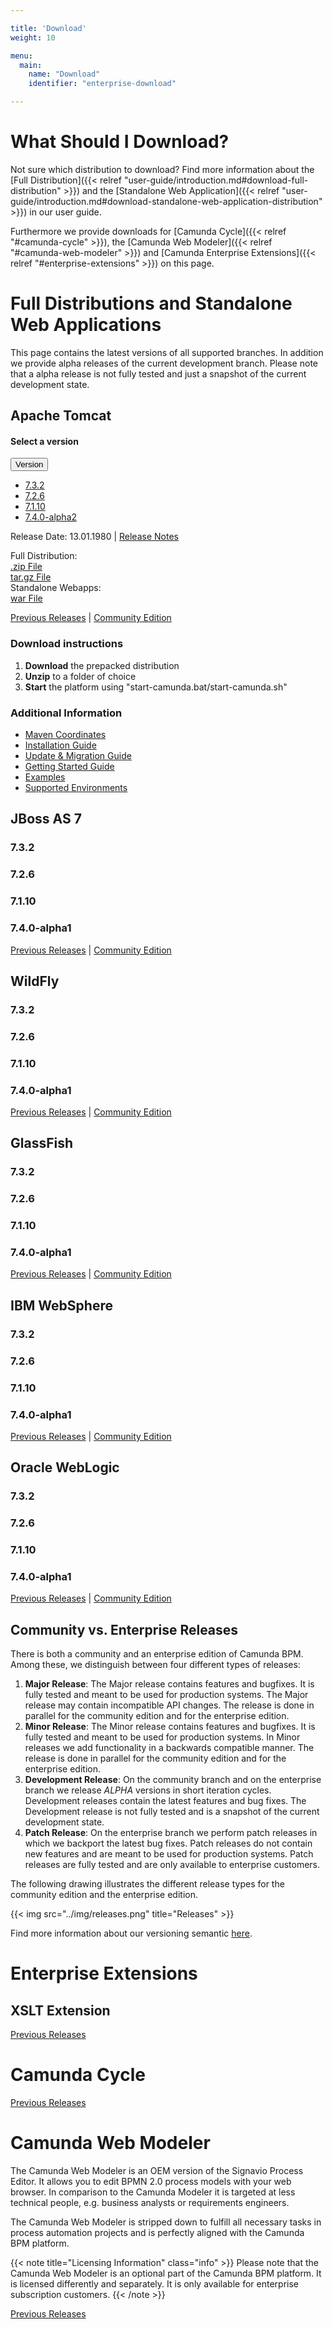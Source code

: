 ```yaml
---

title: 'Download'
weight: 10

menu:
  main:
    name: "Download"
    identifier: "enterprise-download"

---
```



# What Should I Download?

Not sure which distribution to download? Find more information about the [Full Distribution]({{< relref "user-guide/introduction.md#download-full-distribution" >}}) and the [Standalone Web Application]({{< relref "user-guide/introduction.md#download-standalone-web-application-distribution" >}}) in our user guide.

Furthermore we provide downloads for [Camunda Cycle]({{< relref "#camunda-cycle" >}}), the [Camunda Web Modeler]({{< relref "#camunda-web-modeler" >}}) and [Camunda Enterprise Extensions]({{< relref "#enterprise-extensions" >}}) on this page.


# Full Distributions and Standalone Web Applications

This page contains the latest versions of all supported branches. In addition we provide alpha releases of the current development branch. Please note that a alpha release is not fully tested and just a snapshot of the current development state.

## Apache Tomcat

<!---
  Valify
  1. Versions Dropdown contain the latest supported releases
  2. Release date and notes depending on selected version
  3. Download buttons (.zip/tar.gz/war) should reference to download location depending on the selcted version and application server
-->

<div class="panel panel-default">
  <div class="panel-heading">
    <h4>Select a version</h4>
    <div class="version-dropdown">
      <button class="btn btn-default dropdown-toggle"
              type="button"
              id="dropdownMenu1"
              data-toggle="dropdown"
              aria-haspopup="true"
              aria-expanded="true">
          Version
          <span class="caret"></span>
      </button>
      <ul class="dropdown-menu" aria-labelledby="dropdownMenu1">
        <li><a href="#">7.3.2</a></li>
        <li><a href="#">7.2.6</a></li>
        <li><a href="#">7.1.10</a></li>
        <li><a href="#">7.4.0-alpha2</a></li>
      </ul>
    </div>
    <div class="release-info">
      <div class="row">
        <div class="col-md-12">
          <p class="pull-left">
            Release Date: 13.01.1980 |
            <a href="http://camunda.org/download">Release Notes</a>
          </p>
        </div>
      </div>
    </div>
    <div class="downloads">
      Full Distribution:
      <div class="row">
        <div class="col-md-2">
          <a class="btn btn-success gs-download-step-btn" href="http://camunda.org/enterprise-release/camunda-bpm/{{ .Get "server" }}/{{ .Get "branch" }}/{{ .Get "version" }}/camunda-bpm-ee-/{{ .Get "server" }}-{{ .Get "version" }}-ee.zip">
            <span i class="glyphicon glyphicon-download-alt"></span>
            .zip File
          </a>
        </div>
        <div class="col-md-10">
          <a class="btn btn-success gs-download-step-btn" href="http://camunda.org/enterprise-release/camunda-bpm/{{ .Get "server" }}/{{ .Get "branch" }}/{{ .Get "version" }}/camunda-bpm-ee-/{{ .Get "server" }}-{{ .Get "version" }}-ee.tar.gz">
            <span i class="glyphicon glyphicon-download-alt"></span>
            tar.gz File
          </a>
        </div>
      </div>
      Standalone Webapps:
      <div class="row">
        <div class="col-md-12">
          <a class="btn btn-success gs-download-step-btn" href="http://camunda.org/enterprise-release/camunda-bpm/{{ .Get "server" }}/{{ .Get "branch" }}/{{ .Get "version" }}/camunda-webapp-ee-{{ .Get "server" }}-standalone-{{ .Get "version" }}-ee.war">
            <span i class="glyphicon glyphicon-download-alt"></span>
            war File
          </a>
        </div>
      </div>
    </div>
  </div>
</div>

[Previous Releases](http://camunda.org/enterprise-release/camunda-bpm/tomcat/) | [Community Edition](http://camunda.org/download/)

<!---
  Valify
  1. can you make it more compact. Maybe decrese the line spacing.
  2. Installation Guide ref depends on the application server
-->
<div class="row">
  <div class="col-md-6">
    <h3>Download instructions</h3>
    <ol>
      <li><strong>Download</strong> the prepacked distribution</li>
      <li><strong>Unzip</strong> to a folder of choice</li>
      <li><strong>Start</strong> the platform using "start-camunda.bat/start-camunda.sh"</li>
    </ol>
  </div>
  <div class="col-md-6">
    <h3>Additional Information</h3>
    <ul>
      <li>
        <a href="ref:#maven-coordinates-maven-coordinates">Maven Coordinates</a>
      </li>
      <li>
        <a href="ref:/guides/migration-guide/">Installation Guide</a>
      </li>
      <li>
        <a href="ref:/guides/migration-guide/">Update & Migration Guide</a>
      </li>
      <li>
        <a href="ref:/guides/getting-started-guides/">Getting Started Guide</a>
      </li>
      <li>
        <a href="ref:/real-life/examples/" id="githubExamples">Examples</a>
      </li>
      <li>
        <a href="ref:/guides/user-guide/#introduction-supported-environments">Supported Environments</a>
      </li>
    </ul>
  </div>
</div>

## JBoss AS 7

### 7.3.2

### 7.2.6

### 7.1.10

### 7.4.0-alpha1

[Previous Releases](http://camunda.org/enterprise-release/camunda-bpm/jboss/) | [Community Edition](http://camunda.org/download/)


## WildFly

### 7.3.2

### 7.2.6

### 7.1.10

### 7.4.0-alpha1

[Previous Releases](http://camunda.org/enterprise-release/camunda-bpm/wildfly/) | [Community Edition](http://camunda.org/download/)


## GlassFish

### 7.3.2

### 7.2.6

### 7.1.10

### 7.4.0-alpha1

[Previous Releases](http://camunda.org/enterprise-release/camunda-bpm/glassfish/) | [Community Edition](http://camunda.org/download/)


## IBM WebSphere

### 7.3.2

### 7.2.6

### 7.1.10

### 7.4.0-alpha1

[Previous Releases](http://camunda.org/enterprise-release/camunda-bpm/ibm-was/) | [Community Edition](http://camunda.org/download/)


## Oracle WebLogic

### 7.3.2

### 7.2.6

### 7.1.10

### 7.4.0-alpha1

[Previous Releases](http://camunda.org/enterprise-release/camunda-bpm/oracle-wls/) | [Community Edition](http://camunda.org/download/)


## Community vs. Enterprise Releases

There is both a community and an enterprise edition of Camunda BPM. Among these, we distinguish between four different types of releases:

1. **Major Release**: The Major release contains features and bugfixes. It is fully tested and meant to be used for production systems. The Major release may contain incompatible API changes. The release is done in parallel for the community edition and for the enterprise edition.
2. **Minor Release**: The Minor release contains features and bugfixes. It is fully tested and meant to be used for production systems. In Minor releases we add functionality in a backwards compatible manner. The release is done in parallel for the community edition and for the enterprise edition.
3. **Development Release**: On the community branch and on the enterprise branch we release *ALPHA* versions in short iteration cycles. Development releases contain the latest features and bug fixes. The Development release is not fully tested and is a snapshot of the current development state.
4. **Patch Release**: On the enterprise branch we perform patch releases in which we backport the latest bug fixes. Patch releases do not contain new features and are meant to be used for production systems. Patch releases are fully tested and are only available to enterprise customers.

The following drawing illustrates the different release types for the community edition and the enterprise edition.

{{< img src="../img/releases.png" title="Releases" >}}

Find more information about our versioning semantic [here](http://semver.org/).


# Enterprise Extensions

## XSLT Extension

[Previous Releases](http://camunda.org/enterprise-release/camunda-bpm/extensions/xslt/)


# Camunda Cycle

[Previous Releases](http://camunda.org/enterprise-release/camunda-cycle/tomcat/)


# Camunda Web Modeler

The Camunda Web Modeler is an OEM version of the Signavio Process Editor. It allows you to edit BPMN 2.0 process models with your web browser. In comparison to the Camunda Modeler it is targeted at less technical people, e.g. business analysts or requirements engineers.

The Camunda Web Modeler is stripped down to fulfill all necessary tasks in process automation projects and is perfectly aligned with the Camunda BPM platform.

{{< note title="Licensing Information" class="info" >}}
  Please note that the Camunda Web Modeler is an optional part of the Camunda BPM platform. It is licensed differently and separately. It is only available for enterprise subscription customers.
{{< /note >}}

[Previous Releases](http://camunda.org/enterprise-release/camunda-web-modeler/)

